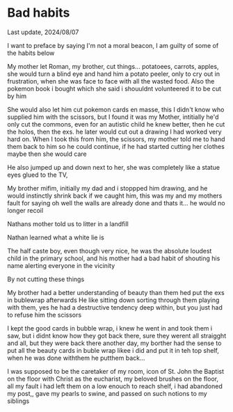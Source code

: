 # Bad habits

Last update, 2024/08/07

I want to preface by saying I'm not a moral beacon, I am guilty of some of the habits below

My mother let Roman, my brother, cut things... potatoees, carrots, apples, she would turn a blind eye and hand him a potato peeler, only to cry out in frustration, when she was face to face with all the wasted food. Also the pokemon book i bought which she said i shouuldnt volunteered it to be cut by him

She would also let him cut pokemon cards en masse, this I didn't know who supplied him with the scissors, but I found it was my Mother, intitially he'd only cut the commons, even for an autistic child he knew better, then he cut the holos, then the exs. he later would cut out a drawing I had worked very hard on. When I took this from him, the scissors, my mother told me to hand them back to him so he could continue, if he had started cutting  her clothes maybe then she would care

He also jumped up and down next to her, she was completely like a statue eyes glued to the TV, 

My brother mifim, initially my dad and i stoppped him drawing, and he would instinctly shrink back if we caught him, this was my and my mothers fault for saying oh well the walls are already done and thats it... he would no longer recoil

Nathans mother told us to litter in a landfill

Nathan learned what  a white lie is

The half caste boy, even though very nice, he was the absolute loudest child in the primary school, and his mother had a bad habit of shouting his name alerting everyone in the vicinity

By not cutting these things 

My brother had a better understanding of beauty than them hed put the exs in bublewrap afterwards
He like sitting down sorting through them  playing with them, yes he had a destructive tendency deep within, but you just had to refuse him the scissors

I kept the good cards in bubble wrap, i knew he went in and took them i saw, but i didnt know how they got back there, sure they werent all straigght and all, but they were back there another day, my borther had the sense to put all the beauty cards in buble wrap likee i did and put it in teh top shelf, when he was done withthem he putthem back...
	

I was supposed to be the caretaker of my room, icon of St. John the Baptist on the floor with Christ as the eucharist, my beloved brushes on the floor, all my fault i had left them on a low enouch to reach shelf, i had abandoned my post,, gave my pearls to swine, and passed on such notions to my siblings
